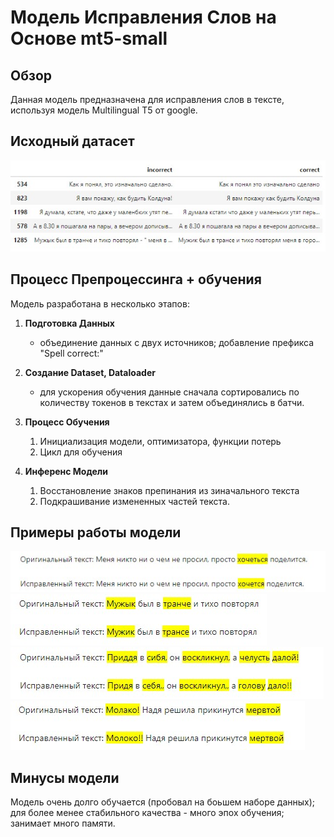 # Модель Исправления Слов на Основе mt5-small

## Обзор
Данная модель предназначена для исправления слов в тексте, используя модель Multilingual T5 от google.

## Исходный датасет
![Dataset example](../images/mt5.jpg)

## Процесс Препроцессинга + обучения
Модель разработана в несколько этапов:

1. **Подготовка Данных**
   - объединение данных с двух источников; добавление префикса "Spell correct:"

2. **Создание Dataset, Dataloader**
   - для ускорения обучения данные сначала сортировались по количеству токенов в текстах и затем объединялись в батчи.

3. **Процесс Обучения**
   1. Инициализация модели, оптимизатора, функции потерь
   2. Цикл для обучения 

4. **Инференс Модели**
   1. Восстановление знаков препинания из зиначального текста
   2. Подкрашивание измененных частей текста.

## Примеры работы модели
![Work example](../images/mt5_ex-1.jpg)
![Work example](../images/mt5_ex-2.jpg)
![Work example](../images/mt5_ex-3.jpg)
![Work example](../images/mt5_ex-4.jpg)

## Минусы  модели
Модель очень долго обучается (пробовал на боьшем наборе данных); для более менее стабильного качества - много эпох обучения; занимает много памяти.